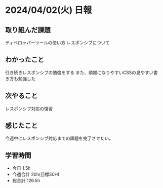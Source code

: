 # 2024/04/02(火) 日報

## 取り組んだ課題
ディベロッパーツールの使い方
レスポンシブについて


## わかったこと
引き続きレスポンシブの勉強をする
また、煩雑になりやすいCSSの見やすい書き方も勉強した

## 次やること
レスポンシブ対応の復習

## 感じたこと
今週中にレスポンシブ対応までの課題を完了させたい。

## 学習時間
- 今日 1.5h
- 今週合計 20h(目標30H)
- 総合計 126.5h
